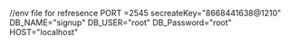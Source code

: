 //env file for refresence 
PORT =2545
secreateKey="8668441638@1210"
DB_NAME="signup"
DB_USER="root"
DB_Password="root"
HOST="localhost"

